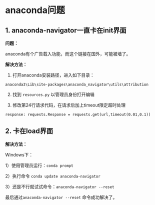 # anaconda问题

## 1. anaconda-navigator一直卡在init界面

**问题：**

anaconda有个广告载入功能，而这个链接在国外，可能被墙了。

**解决方法：**

1. 打开anaconda安装路径，进入如下目录：

```
anaconda3\Lib\site-packages\anaconda_navigator\utils\attribution
```

2. 找到 `resources.py` 以管理员身份打开编辑

3. 修改第24行请求代码，在请求后加上timeout限定超时处理

```
response: requests.Response = requests.get(url,timeout(0.01,0.1))
```



## 2. 卡在load界面

**解决方法：**

Windows下：

1）使用管理员运行：`conda prompt`

2）执行命令 `conda update anaconda-navigator`

3）还是不行就试试命令：`anaconda-navigator --reset`

最后通过`anaconda-navigator --reset` 命令成功解决了。








